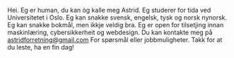 Hei. Eg er human, du kan òg kalle meg Astrid. 
Eg studerer for tida ved Universitetet i Oslo. 
Eg kan snakke svensk, engelsk, tysk og norsk nynorsk. Eg kan snakke bokmål, men ikkje veldig bra.
Eg er open for tilsetjing innan maskinlæring, cybersikkerheit og webdesign.
Du kan kontakte meg på astridforretning@gmail.com For spørsmål eller jobbmuligheter.
Takk for at du leste, ha en fin dag!
